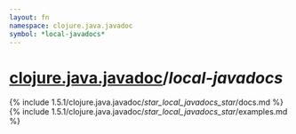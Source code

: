 ```yaml
---
layout: fn
namespace: clojure.java.javadoc
symbol: *local-javadocs*
---
```


# [clojure.java.javadoc](../)/*local-javadocs*

{% include 1.5.1/clojure.java.javadoc/_star_local_javadocs_star_/docs.md %}
{% include 1.5.1/clojure.java.javadoc/_star_local_javadocs_star_/examples.md %}

